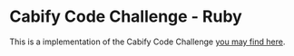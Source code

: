 # Cabify Code Challenge - Ruby

This is a implementation of the Cabify Code Challenge [you may find here][1].

[1]: https://gist.github.com/patriciagao/377dca8920ba3b1fc8da
